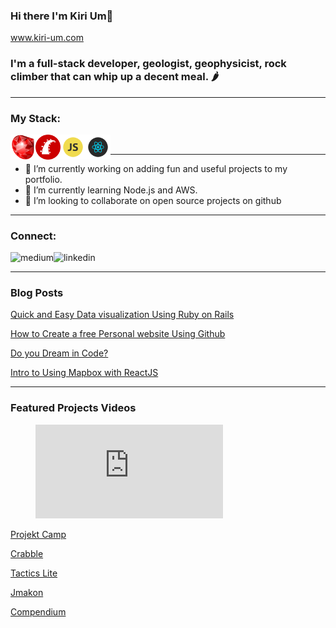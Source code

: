 ### Hi there I'm Kiri Um👋  
www.kiri-um.com

### I'm a full-stack developer, geologist, geophysicist, rock climber that can whip up a decent meal. 🌶

<hr/>

### My Stack:
<img align="left" alt="ruby" src="images/ruby.png" height="40"/>
<img align="left" alt="rails" src="images/rails.png" height="40"/>
<img align="left" alt="javascript" src="images/js.png" height="40"/>
<img align="left" alt="react" src="images/react.png" height="40"/>

<br/>
<hr/>


- 🔭 I’m currently working on adding fun and useful projects to my portfolio.
- 🌱 I’m currently learning Node.js and AWS.
- 👯 I’m looking to collaborate on open source projects on github


<hr/>

### Connect:

[<img align="left" alt="medium" src="https://img.shields.io/badge/medium-%2312100E.svg?&style=for-the-badge&logo=medium&logoColor=white" />][blog]

[<img align="left" alt="linkedin" src="https://img.shields.io/badge/linkedin-%230077B5.svg?&style=for-the-badge&logo=linkedin&logoColor=white" />][linkedin]


<br/>
<hr/>

### Blog Posts
<!-- BLOG-POST-LIST:START -->
<!-- BLOG-POST-LIST:END -->

[Quick and Easy Data visualization Using Ruby on Rails](https://medium.com/@kirirotha/quick-and-easy-data-visualization-for-ruby-on-rails-ba9d2786c0f2)

[How to Create a free Personal website Using Github](https://medium.com/@kirirotha/how-to-create-a-free-personal-website-using-github-e1e96746fdfc)

[Do you Dream in Code?](https://medium.com/@kirirotha/do-you-dream-in-code-4745550099a9)

[Intro to Using Mapbox with ReactJS](https://medium.com/@kirirotha/intro-to-using-mapbox-with-react-ec0fb1d27086)

<hr/>

### Featured Projects Videos

<figure class="video_container">
  <iframe src="https://youtu.be/gLrrX8T-_j8" frameborder="0" allowfullscreen="true"> </iframe>
</figure>

[Projekt Camp](https://youtu.be/gLrrX8T-_j8)

[Crabble](https://youtu.be/ol5RBCK9_VU)

[Tactics Lite](https://youtu.be/i0NvsCT_Pa4)

[Jmakon](https://youtu.be/JJou4egZLu4)

[Compendium](https://youtu.be/u64NSyRjAZI)


[blog]: https://medium.com/@kirirotha
[linkedin]: https://www.linkedin.com/in/kiri-um

<!--
**kirirotha/kirirotha** is a ✨ _special_ ✨ repository because its `README.md` (this file) appears on your GitHub profile.

Here are some ideas to get you started:

- 🔭 I’m currently working on ...
- 🌱 I’m currently learning ...
- 👯 I’m looking to collaborate on ...
- 🤔 I’m looking for help with ...
- 💬 Ask me about ...
- 📫 How to reach me: ...
- 😄 Pronouns: ...
- ⚡ Fun fact: ...
-->
